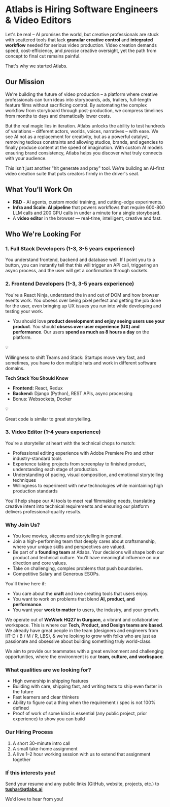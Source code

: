 # Atlabs is Hiring Software Engineers & Video Editors

Let's be real – AI promises the world, but creative professionals are stuck with scattered tools that lack **granular creative control** and **integrated workflow** needed for serious video production. Video creation demands speed, cost-efficiency, and _precise_ creative oversight, yet the path from concept to final cut remains painful.

That's why we started Atlabs.

## Our Mission

We're building the future of video production – a platform where creative professionals can turn ideas into storyboards, ads, trailers, full-length feature films without sacrificing control. By automating the complex workflow from storyboard through post-production, we compress timelines from months to days and dramatically lower costs.

But the real magic lies in iteration. Atlabs unlocks the ability to test hundreds of variations – different actors, worlds, voices, narratives – with ease. We see AI not as a replacement for creativity, but as a powerful catalyst, removing tedious constraints and allowing studios, brands, and agencies to finally produce content at the speed of imagination. With custom AI models ensuring brand consistency, Atlabs helps you discover what truly connects with your audience.

This isn't just another "hit generate and pray" tool. We're building an AI-first video creation suite that puts creators firmly in the driver's seat.

## What You'll Work On

- **R&D** - AI agents, custom model training, and cutting-edge experiments.
- **Infra and Scale: AI pipeline** that powers workflows that require 600-800 LLM calls and 200 GPU calls in under a minute for a single storyboard.
- A **video editor** in the browser — real-time, intelligent, creative and fast.

## Who We're Looking For

### 1. Full Stack Developers (1-3, 3-5 years experience)

You understand frontend, backend and database well. If I point you to a button, you can instantly tell that this will trigger an API call, triggering an async process, and the user will get a confirmation through sockets.

### 2. Frontend Developers (1-3, 3-5 years experience)

You're a React Ninja, understand the in and out of DOM and how browser events work. You obsess over being pixel perfect and getting the job done for the user, even bringing up UX issues you run into while developing and testing your work.

- You should love **product development and enjoy seeing users use your product**. You should **obsess over user experience (UX) and performance**. Our users **spend as much as 8 hours a day** on the platform.

<aside>
💡

Willingness to shift Teams and Stack: Startups move very fast, and sometimes, you have to don multiple hats and work in different software domains.

</aside>

**Tech Stack You Should Know**

- **Frontend:** React, Redux
- **Backend:** Django (Python), REST APIs, async processing
- Bonus: Websockets, Docker

<aside>
💡

Great code is similar to great storytelling.

</aside>

### 3. Video Editor (1-4 years experience)

You're a storyteller at heart with the technical chops to match:

- Professional editing experience with Adobe Premiere Pro and other industry-standard tools
- Experience taking projects from screenplay to finished product, understanding each stage of production.
- Understanding of pacing, visual composition, and emotional storytelling techniques
- Willingness to experiment with new technologies while maintaining high production standards

You'll help shape our AI tools to meet real filmmaking needs, translating creative intent into technical requirements and ensuring our platform delivers professional-quality results.

### Why Join Us?

- You love movies, sitcoms and storytelling in general.
- Join a high-performing team that deeply cares about craftsmanship, where your unique skills and perspectives are valued.
- Be part of a **founding team** at Atlabs. Your decisions will shape both our product and technical culture. You'll have meaningful influence on our direction and core values.
- Take on challenging, complex problems that push boundaries.
- Competitive Salary and Generous ESOPs.

You'll thrive here if:

- You care about the **craft** and love creating tools that users enjoy.
- You want to work on problems that blend **AI, product, and performance**.
- You want your **work to matter** to users, the industry, and your growth.

We operate out of **WeWork HQ27 in Gurgaon**, a vibrant and collaborative workspace. This is where our **Tech, Product, and Design teams are based**. We already have great people in the team (designers and engineers from IIT-D / B / M / R, LBS), & we're looking to grow with folks who are just as passionate and obsessive about building something truly world-class. 

We aim to provide our teammates with a great environment and challenging opportunities, where the environment is our **team, culture, and workspace**.

### What qualities are we looking for?

- High ownership in shipping features
- Building with care, shipping fast, and writing tests to ship even faster in the future
- Fast learners and clear thinkers
- Ability to figure out a thing when the requirement / spec is not 100% defined
- Proof of work of some kind is essential (any public project, prior experience) to show you can build

### Our Hiring Process

1. A short 30-minute intro call
2. A small take-home assignment
3. A live 1–2 hour working session with us to extend that assignment together

### If this interests you!

Send your resume and any public links (GitHub, website, projects, etc.) to [**tushar@atlabs.ai**](mailto:tushar@atlabs.ai)

We'd love to hear from you!
